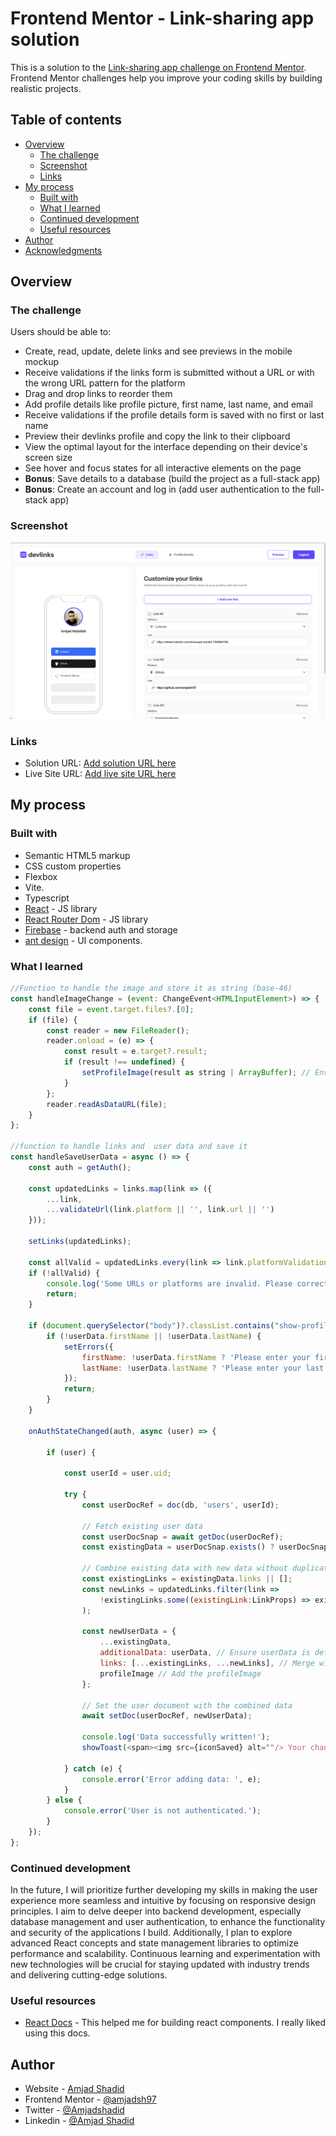 # Frontend Mentor - Link-sharing app solution

This is a solution to the [Link-sharing app challenge on Frontend Mentor](https://www.frontendmentor.io/challenges/linksharing-app-Fbt7yweGsT). Frontend Mentor challenges help you improve your coding skills by building realistic projects.

## Table of contents

- [Overview](#overview)
    - [The challenge](#the-challenge)
    - [Screenshot](#screenshot)
    - [Links](#links)
- [My process](#my-process)
    - [Built with](#built-with)
    - [What I learned](#what-i-learned)
    - [Continued development](#continued-development)
    - [Useful resources](#useful-resources)
- [Author](#author)
- [Acknowledgments](#acknowledgments)


## Overview

### The challenge

Users should be able to:

- Create, read, update, delete links and see previews in the mobile mockup
- Receive validations if the links form is submitted without a URL or with the wrong URL pattern for the platform
- Drag and drop links to reorder them
- Add profile details like profile picture, first name, last name, and email
- Receive validations if the profile details form is saved with no first or last name
- Preview their devlinks profile and copy the link to their clipboard
- View the optimal layout for the interface depending on their device's screen size
- See hover and focus states for all interactive elements on the page
- **Bonus**: Save details to a database (build the project as a full-stack app)
- **Bonus**: Create an account and log in (add user authentication to the full-stack app)

### Screenshot

![](./screenshot.png)

### Links

- Solution URL: [Add solution URL here](https://github.com/amjadsh97/link-sharing-app)
- Live Site URL: [Add live site URL here](https://link-sharing-app-ten-silk.vercel.app/)

## My process

### Built with

- Semantic HTML5 markup
- CSS custom properties
- Flexbox
- Vite.
- Typescript
- [React](https://reactjs.org/) - JS library
- [React Router Dom](https://reactrouter.com/en/main) - JS library
- [Firebase](https://firebase.google.com/) - backend auth and storage
- [ant design](https://ant.design/components/overview/) - UI components.


### What I learned


```js
//Function to handle the image and store it as string (base-46)
const handleImageChange = (event: ChangeEvent<HTMLInputElement>) => {
	const file = event.target.files?.[0];
	if (file) {
		const reader = new FileReader();
		reader.onload = (e) => {
			const result = e.target?.result;
			if (result !== undefined) {
				setProfileImage(result as string | ArrayBuffer); // Ensure result is not undefined
			}
		};
		reader.readAsDataURL(file);
	}
};

//function to handle links and  user data and save it 
const handleSaveUserData = async () => {
	const auth = getAuth();

	const updatedLinks = links.map(link => ({
		...link,
		...validateUrl(link.platform || '', link.url || '')
	}));

	setLinks(updatedLinks);

	const allValid = updatedLinks.every(link => link.platformValidationMessage === '' && link.urlValidationMessage === '');
	if (!allValid) {
		console.log('Some URLs or platforms are invalid. Please correct them before saving.');
		return;
	}

	if (document.querySelector("body")?.classList.contains("show-profile")) {
		if (!userData.firstName || !userData.lastName) {
			setErrors({
				firstName: !userData.firstName ? 'Please enter your first name' : '',
				lastName: !userData.lastName ? 'Please enter your last name' : '',
			});
			return;
		}
	}

	onAuthStateChanged(auth, async (user) => {

		if (user) {

			const userId = user.uid;

			try {
				const userDocRef = doc(db, 'users', userId);

				// Fetch existing user data
				const userDocSnap = await getDoc(userDocRef);
				const existingData = userDocSnap.exists() ? userDocSnap.data() : {};

				// Combine existing data with new data without duplicates
				const existingLinks = existingData.links || [];
				const newLinks = updatedLinks.filter(link =>
					!existingLinks.some((existingLink:LinkProps) => existingLink.url === link.url)
				);

				const newUserData = {
					...existingData,
					additionalData: userData, // Ensure userData is defined elsewhere in your code
					links: [...existingLinks, ...newLinks], // Merge without duplicates
					profileImage // Add the profileImage
				};

				// Set the user document with the combined data
				await setDoc(userDocRef, newUserData);

				console.log('Data successfully written!');
				showToast(<span><img src={iconSaved} alt=""/> Your changes have been successfully saved!</span>);

			} catch (e) {
				console.error('Error adding data: ', e);
			}
		} else {
			console.error('User is not authenticated.');
		}
	});
};

```

### Continued development

In the future, I will prioritize further developing my skills in making the user experience 
more seamless and intuitive by focusing on responsive design principles. I aim to delve 
deeper into backend development, especially database management and user authentication, 
to enhance the functionality and security of the applications I build. Additionally, I plan
to explore advanced React concepts and state management libraries to optimize performance and
scalability. Continuous learning and experimentation with new technologies will be crucial for
staying updated with industry trends and delivering cutting-edge solutions.


### Useful resources

- [React Docs](https://react.dev/) - This helped me for building react components. I really liked using this docs.


## Author

- Website - [Amjad Shadid](https://amjadshadid.vercel.app/)
- Frontend Mentor - [@amjadsh97](https://www.frontendmentor.io/profile/amjadsh97)
- Twitter - [@Amjadshadid](https://twitter.com/Amjadshadid)
- Linkedin - [@Amjad Shadid](https://www.linkedin.com/in/amjad-shadid-134355134/)